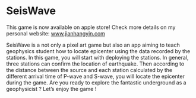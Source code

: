 # SeisWave
This game is now available on apple store! Check more details on my personal website: www.jianhangyin.com

SeisWave is a not only a pixel art game but also an app aiming to teach geophysics student how to locate epicenter using the data recorded by the stations. In this game, you will start with deploying the stations. In general, three stations can confirm the location of earthquake. Then according to the distance between the source and each station calculated by the different arrival time of P-wave and S-wave, you will locate the epicenter during the game. Are you ready to explore the fantastic underground as a geophysicist ? Let’s enjoy the game !
 
